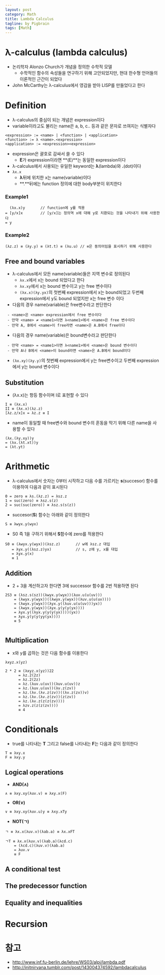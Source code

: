 ```yaml
---
layout: post
category: Math
title: Lambda Calculus
tagline: by Pigbrain
tags: [Math]
---
```


<!--more-->


# λ-calculus (lambda calculus)
* 논리학자 Alonzo Church가 개념을 정의한 수학적 모델  
	* 수학적인 함수의 속성들을 연구하기 위해 고안되었지만, 현대 한수형 언어들의 이론적인 근간이 되었다  
* John McCarthy는 λ-calculus에서 영감을 받아 LISP를 만들었다고 한다  
  
  
# Definition  
* λ-calculus의 중심이 되는 개념은 expression이다  
* variable이라고도 불리는 name은 a, b, c.. 등과 같은 문자로 쓰여지는 식별자다   
  
```  
<expression> := <name> | <function> | <application>  
<function> := λ <name>.<expression>  
<application> := <expression><expression>  
```
	
* expression은 괄호로 감싸서 쓸 수 있다  
	* **E**가 expression이라면 **(E)**는 동일한 expression이다  
* λ-calculus에서 사용되는 유일한 keyword는 **λ**(lambda)와 **.**(dot)이다  
* `λx.x`
	* **λ**뒤에 위치한 x는 name(variable)이다  
	* **.**뒤에는 function 정의에 대한 body부분이 위치한다  
  
### Example1  

```
  (λx.x)y       // function에 y를 적용 
= [y/x]x        // [y/x]는 정의역 x에 대해 y로 치환되는 것을 나타내기 위해 사용한다  
= y
```   
  
### Example2
  
```
(λz.z) ≡ (λy.y) ≡ (λt.t) ≡ (λu.u) // ≡은 동의어임을 표시하기 위해 사용한다  
```  
  
## Free and bound variables  
* λ-calculus에서 모든 name(variable)들은 지역 변수로 정의된다  
	* `λx.x`에서 x는 bound 되었다고 한다  
	* `λx.xy`에서 x는 bound 변수이고 y는 free 변수이다  
	* `(λx.x)(λy.yx)`의 첫번째 expression에서 x는 bound되었고 두번째 expression에서 y도 bound 되었지만 x는 free 변수 이다  
* 다음의 경우 name(variable)은 free변수라고 판단한다  
  
```
 - <name>은 <name> expression에서 free 변수이다  
 - 만약 <name> ≠ <name1>이면 λ<name1>에서 <name>은 free 변수이다  
 - 만약 A, B에서 <name>이 free라면 <name>은 A.B에서 free이다  
```
  
* 다음의 경우 name(variable)은 bound변수라고 판단한다  
  
```
 - 만약 <name> = <name1>이면 λ<name1>에서 <name>은 bound 변수이다  
 - 만약 A나 B에서 <name>이 bound라면 <name>은 A.B에서 bound이다  
```  
  
* `(λx.xy)(λy.y)`의 첫번째 expression에서 y는 free변수이고 두번째 expression에서 y는 bound 변수이다  
  
## Substitution  
  
* (λx.x)는 항등 함수이며 I로 표현할 수 있다
```
I ≡ (λx.x)  
II ≡ (λx.x)(λz.z)    
[λz.z/x]x = λz.z ≡ I  
```

* name이 동일할 때 free변수와 bound 변수의 혼동을 막기 위해 다른 name을 사용할 수 있다  
  
```
(λx.(λy.xy))y  
= (λx.(λt.xt))y  
= (λt.yt)  
```  
  
# Arithmetic  
* λ-calculus에서 숫자는 0부터 시작하고 다음 수를 가르키는 **s**(succesor) 함수를 이용하여 다음과 같이 표시된다  
  
```
0 = zero ≡ λs.(λz.z) = λsz.z
1 = suc(zero) ≡ λsz.s(z)
2 = suc(suc(zero)) ≡ λsz.s(s(z))
```
  
* succesor(**S**) 함수는 아래와 같이 정의한다  
  
```
S ≡ λwyx.y(wyx)
```
  
* S0 즉 1을 구하기 위해서 **S**함수에 zero를 적용한다  
  
```
S0 ≡ (λwyx.y(wyx))(λsz.z)       // w에 λsz.z 대입  
   = λyx.y((λsz.z)yx)           // s, z에 y, x를 대입 
   = λyx.y(x)  
   ≡ 1
```
  
  
  
## Addition  
  
* 2 + 3을 계산하고자 한다면 3에 successor 함수를 2번 적용하면 된다  

``` 
2S3 ≡ (λsz.s(sz))(λwyx.y(wyx))(λuv.u(u(uv)))
    = (λwyx.y(wyx))((λwyx.y(wyx))(λuv.u(u(uv))))
    = (λwyx.y(wyx))(λyx.y((λuv.u(u(uv)))yx))
    = (λwyx.y(wyx))(λyx.y(y(y(yx))))
    = λyx.y((λyx.y(y(y(yx))))(yx))
    = λyx.y(y(y(yy(yx))))
    ≡ 5
    
```  

## Multiplication  
  
* x와 y를 곱하는 것은 다음 함수를 이용한다  
  
```
λxyz.x(yz)

2 * 2 ≡ (λxyz.x(yz))22
      = λz.2(2z)
      = λz.2(2z)
      = λz.(λuv.u(uv))(λuv.u(uv))z
      = λz.(λuv.u(uv))(λv.z(zv))
      = λz.(λv.(λv.z(zv))((λv.z(zv))v)
      = λz.(λv.(λv.z(zv))(z(zv))
      = λz.(λv.z(z(z(zv))))
      = λzv.z(z(z(zv))))
      ≡ 4
```  
  
# Conditionals  
* true를 나타내는 **T** 그리고 false를 나타내는 **F**는 다음과 같이 정의한다  

```
T ≡ λxy.x 
F ≡ λxy.y 
```
  
  
## Logical operations  
* **AND(∧)**
  
```
∧ ≡ λxy.xy(λuv.v) ≡ λxy.x(F)
```  
  
* **OR(∨)**
  
```
∨ ≡ λxy.xy(λuv.u)y ≡ λxy.xTy
```  
  
* **NOT(ㄱ)**
  
```
ㄱ ≡ λx.x(λuv.v)(λab.a) ≡ λx.xFT

ㄱT ≡ λx.x(λuv.v)(λab.a)(λcd.c)
    = (λcd.c)(λuv.v)(λab.a)
    = λuv.v
    ≡ F
```    
  
## A conditional test  
  
## The predecessor function  
  
## Equality and inequalities  
  
# Recursion    
  
# 참고
* http://www.inf.fu-berlin.de/lehre/WS03/alpi/lambda.pdf  
* http://initnirvana.tumblr.com/post/143004374592/lambdacalculus
